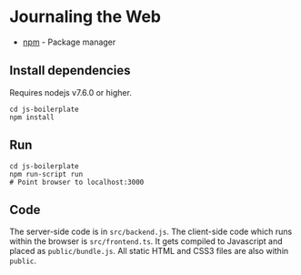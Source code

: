 # Journaling the Web

* [npm] - Package manager

## Install dependencies

Requires nodejs v7.6.0 or higher.

```
cd js-boilerplate
npm install
```

## Run

```
cd js-boilerplate
npm run-script run
# Point browser to localhost:3000
```

## Code

The server-side code is in ```src/backend.js```. The client-side code which
runs within the browser is ```src/frontend.ts```. It gets compiled to
Javascript and placed as ```public/bundle.js```.  All static HTML and CSS3
files are also within ```public```.

[Typescript]: https://www.typescriptlang.org/
[Rollup]: http://rollupjs.org/
[npm]: https://www.npmjs.com/
[Mithril]: http://mithril.js.org/
[Express]: http://expressjs.com/
[PaPaParse]: http://papaparse.com
